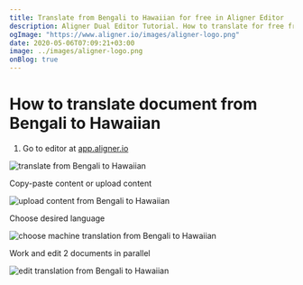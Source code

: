 ```yaml
---
title: Translate from Bengali to Hawaiian for free in Aligner Editor
description: Aligner Dual Editor Tutorial. How to translate for free from Bengali to Hawaiian. Aligner is multilingual document management platform. 
ogImage: "https://www.aligner.io/images/aligner-logo.png"
date: 2020-05-06T07:09:21+03:00
image: ../images/aligner-logo.png
onBlog: true
---
```


# How to translate document from Bengali to Hawaiian

1. Go to editor at [app.aligner.io](https://app.aligner.io "Aligner App web page")

![translate from Bengali to Hawaiian](../aligner-blank-editor.png "translate from Bengali to Hawaiian")

Copy-paste content or upload content

![upload content from Bengali to Hawaiian](../aligner-uploaded-document.png "upload content from Bengali to Hawaiian")

Choose desired language

![choose machine translation from Bengali to Hawaiian](../aligner-language-dropdown.png "choose machine translation from Bengali to Hawaiian")

Work and edit 2 documents in parallel

![edit translation from Bengali to Hawaiian](../aligner-double-sitded-editor.png "edit translation from Bengali to Hawaiian")

